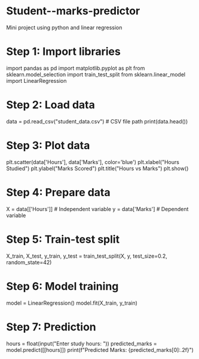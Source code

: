 # Student--marks-predictor
Mini project using python and linear regression 
# Step 1: Import libraries
import pandas as pd
import matplotlib.pyplot as plt
from sklearn.model_selection import train_test_split
from sklearn.linear_model import LinearRegression

# Step 2: Load data
data = pd.read_csv("student_data.csv")  # CSV file path
print(data.head())

# Step 3: Plot data
plt.scatter(data['Hours'], data['Marks'], color='blue')
plt.xlabel("Hours Studied")
plt.ylabel("Marks Scored")
plt.title("Hours vs Marks")
plt.show()

# Step 4: Prepare data
X = data[['Hours']]  # Independent variable
y = data['Marks']    # Dependent variable

# Step 5: Train-test split
X_train, X_test, y_train, y_test = train_test_split(X, y, test_size=0.2, random_state=42)

# Step 6: Model training
model = LinearRegression()
model.fit(X_train, y_train)

# Step 7: Prediction
hours = float(input("Enter study hours: "))
predicted_marks = model.predict([[hours]])
print(f"Predicted Marks: {predicted_marks[0]:.2f}")